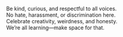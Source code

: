 Be kind, curious, and respectful to all voices.  
No hate, harassment, or discrimination here.  
Celebrate creativity, weirdness, and honesty.  
We’re all learning—make space for that.
